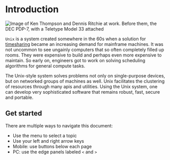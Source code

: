 # Introduction

![Image of Ken Thompson and Dennis Ritchie at work. Before them, the DEC PDP-7, with a Teletype Model 33 attached](https://www.bell-labs.com/usr/dmr/www/kd14.jpg)

`Unix` is a system created somewhere in the 60s when a solution for [timesharing](https://en.wikipedia.org/wiki/Time-sharing) became an increasing demand for mainframe machines. It was not uncommon to see ungainly computers that so often completely filled up rooms. They were expensive to build and perhaps even more expensive to maintain. So early on, engineers got to work on solving scheduling algorithms for general compute tasks.

The Unix-style system solves problems not only on single-purpose devices, but on networked groups of machines as well. Unix facilitates the clustering of resources through many apis and utilities. Using the Unix system, one can develop very sophisticated software that remains robust, fast, secure and portable.

## Get started

There are multiple ways to navigate this document:

 * Use the menu to select a topic
 * Use your left and right arrow keys 
 * Mobile: use buttons below each page
 * PC: use the edge panels labeled `<` and `>`
